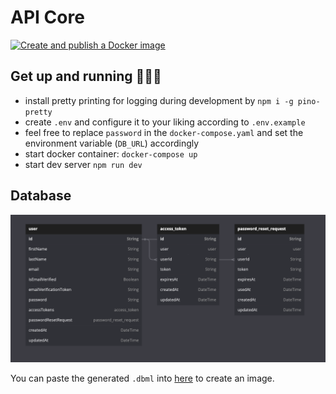 # API Core

[![Create and publish a Docker image](https://github.com/gymlabs/core.api/actions/workflows/build-image.yaml/badge.svg)](https://github.com/gymlabs/core.api/actions/workflows/build-image.yaml)

## Get up and running 🏃🏻‍♂️
- install pretty printing for logging during development by `npm i -g pino-pretty`
- create `.env` and configure it to your liking according to `.env.example`
- feel free to replace `password` in the `docker-compose.yaml` and set the environment variable (`DB_URL`) accordingly
- start docker container: `docker-compose up`
- start dev server `npm run dev`

## Database
![Schema](images/db-schema.png)

You can paste the generated `.dbml` into [here](https://dbdiagram.io/d) to create an image.